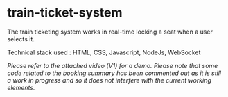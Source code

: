 # train-ticket-system

The train ticketing system works in real-time locking a seat when a user selects it. 

Technical stack used : HTML, CSS, Javascript, NodeJs, WebSocket

_Please refer to the attached video (V1) for a demo.
Please note that some code related to the booking summary has been commented out as it is still a work in progress and so it does not interfere with the current working elements._


